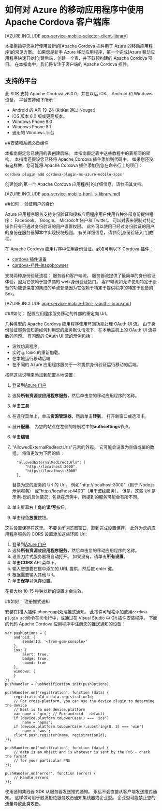 <properties
    pageTitle="如何使用 Apache Cordova 插件 Azure 的移动应用程序"
    description="如何使用 Apache Cordova 插件 Azure 的移动应用程序"
    services="app-service\mobile"
    documentationCenter="javascript"
    authors="adrianhall"
    manager="erikre"
    editor=""/>

<tags
    ms.service="app-service-mobile"
    ms.workload="mobile"
    ms.tgt_pltfrm="mobile-html"
    ms.devlang="javascript"
    ms.topic="article"
    ms.date="10/01/2016"
    ms.author="adrianha"/>

# <a name="how-to-use-apache-cordova-client-library-for-azure-mobile-apps"></a>如何对 Azure 的移动应用程序中使用 Apache Cordova 客户端库

[AZURE.INCLUDE [app-service-mobile-selector-client-library](../../includes/app-service-mobile-selector-client-library.md)]

本指南指导您执行使用最新的[Apache Cordova 插件用于 Azure 的移动应用程序]的常见方案。 如果您是新手 Azure 移动应用程序，第一个完成[Azure 移动应用程序快速开始]创建后端，创建一个表，并下载预构建的 Apache Cordova 项目。 在本指南中，我们将专注于客户端的 Apache Cordova 插件。

## <a name="supported-platforms"></a>支持的平台

此 SDK 支持 Apache Cordova v6.0.0，并在以后 iOS、 Android 和 Windows 设备。  平台支持如下所示︰

* Android 的 API 19-24 (KitKat 通过 Nougat)
* iOS 版本 8.0 版或更高版本。
* Windows Phone 8.0
* Windows Phone 8.1
* 通用的 Windows 平台

##<a name="Setup"></a>安装和系统必备组件

本指南假定您已使用的表创建后端。 本指南假定表中这些教程中的表相同的架构。 本指南还假设您已经将 Apache Cordova 插件添加到代码中。  如果您还没有这样做，您可能将 Apache Cordova 插件添加到您在命令行上的项目︰

```
cordova plugin add cordova-plugin-ms-azure-mobile-apps
```

创建[您的第一个 Apache Cordova 应用程序]的详细信息，请参阅其文档。

[AZURE.INCLUDE [app-service-mobile-html-js-library.md](../../includes/app-service-mobile-html-js-library.md)]


##<a name="auth"></a>如何︰ 验证用户的身份

Azure 应用程序服务支持身份验证和授权应用程序用户使用各种外部身份提供程序︰ Facebook、 Google、 Microsoft 帐户和 Twitter。 可以对表来限制对特定操作只有已通过身份验证的用户设置权限。 此外可以使用已经过身份验证的用户的身份在服务器脚本中实现授权规则。 有关详细信息，请参阅[身份验证入门]教程。

在 Apache Cordova 应用程序中使用身份验证，必须可用以下 Cordova 插件︰

* [cordova 插件设备]
* [cordova-插件-inappbrowser]

支持两种身份验证流程︰ 服务器和客户端流。  服务器流提供了最简单的身份验证体验，因为它依赖于提供商的 web 身份验证接口。 客户端流如允许使用特定于设备的功能更深度的集成的单点登录因为它依赖于特定于提供程序的特定于设备的 Sdk。

[AZURE.INCLUDE [app-service-mobile-html-js-auth-library.md](../../includes/app-service-mobile-html-js-auth-library.md)]

###<a name="configure-external-redirect-urls"></a>如何︰ 配置应用程序服务移动的外部的重定向 Url。

几种类型的 Apache Cordova 应用程序使用环回功能处理 OAuth UI 流。  由于身份验证服务仅知道如何利用您的服务默认情况下，在本地主机上的 OAuth UI 流导致的问题。  有问题的 OAuth UI 流的示例包括︰

- 波纹仿真程序。
- 实时与 Ionic 的重新加载。
- 在本地运行移动后端
- 在不同的 Azure 应用程序服务于一种提供身份验证运行移动的后端。

按照这些说明来添加到配置本地设置︰

1. 登录到[Azure 门户]
2. 选择**所有资源**或**应用程序服务**，然后单击您的移动应用程序的名称。
3. 单击**工具**
4. 在遵守菜单上，单击**资源管理器**，然后单击**转到**。  打开新窗口或选项卡。
5. 展开**配置**、 为您的站点在左侧的导航栏中的**authsettings**节点。
6. 单击**编辑**
7. "AllowedExternalRedirectUrls"元素的外观。  它可能会设置为空值或值的数组。  将值更改为下面的值︰

         "allowedExternalRedirectUrls": [
             "http://localhost:3000",
             "https://localhost:3000"
         ],

    替换为您的服务的 Url 的 Url。  例如"http://localhost:3000"（用于 Node.js 示例服务） 或"http://localhost:4400"（用于波纹服务）。  但是，这些 Url 是示例-您的具体情况，包括在示例中，所提到的服务可能会有所不同。
8. 单击屏幕右上角的**读/写**按钮。
9. 单击绿色**放置**按钮。

这些设置保存在这里。  不要关闭浏览器窗口，直到完成设置保存。
此外为您的应用程序服务的 CORS 设置添加这些环回 Url:

1. 登录到[Azure 门户]
2. 选择**所有资源**或**应用程序服务**，然后单击您的移动应用程序的名称。
3. 设置刀片式服务器将自动打开。  如果没有，请单击**所有设置**。
4. 单击**CORS** API 菜单下。
5. 输入您想要在框中添加的 URL 提供，然后按 enter 键。
6. 根据需要输入其他 Url。
7. 单击**保存**以保存设置。

花费大约 10-15 秒钟以新的设置才会生效。

##<a name="register-for-push"></a>如何︰ 注册推式通知

安装在[推入插件 phonegap]处理推式通知。  此插件可轻松添加使用`cordova plugin add`命令在命令行中，或通过在 Visual Studio 中 Git 插件安装程序。  下面的代码 Apache Cordova 应用程序中注册您的推送通知的设备︰

```
var pushOptions = {
    android: {
        senderId: '<from-gcm-console>'
    },
    ios: {
        alert: true,
        badge: true,
        sound: true
    },
    windows: {
    }
};
pushHandler = PushNotification.init(pushOptions);

pushHandler.on('registration', function (data) {
    registrationId = data.registrationId;
    // For cross-platform, you can use the device plugin to determine the device
    // Best is to use device.platform
    var name = 'gcm'; // For android - default
    if (device.platform.toLowerCase() === 'ios')
        name = 'apns';
    if (device.platform.toLowerCase().substring(0, 3) === 'win')
        name = 'wns';
    client.push.register(name, registrationId);
});

pushHandler.on('notification', function (data) {
    // data is an object and is whatever is sent by the PNS - check the format
    // for your particular PNS
});

pushHandler.on('error', function (error) {
    // Handle errors
});
```

使用通知集线器 SDK 从服务器发送推式通知。  永远不会直接从客户端发送推式通知。 这样做可用于触发拒绝服务攻击通知集线器或企业型。  企业型可能禁止您的流量导致此类攻击。

<!-- URLs. -->
[Azure 门户]: https://portal.azure.com
[Azure 的移动应用程序快速启动]: app-service-mobile-cordova-get-started.md
[开始使用身份验证]: app-service-mobile-cordova-get-started-users.md
[Add authentication to your app]: app-service-mobile-cordova-get-started-users.md

[Apache Cordova Azure 的移动应用程序插件]: https://www.npmjs.com/package/cordova-plugin-ms-azure-mobile-apps
[第一个 Apache Cordova 应用程序]: http://cordova.apache.org/#getstarted
[phonegap-facebook-plugin]: https://github.com/wizcorp/phonegap-facebook-plugin
[phonegap-插件推]: https://www.npmjs.com/package/phonegap-plugin-push
[cordova 插件设备]: https://www.npmjs.com/package/cordova-plugin-device
[cordova-插件-inappbrowser]: https://www.npmjs.com/package/cordova-plugin-inappbrowser
[Query object documentation]: https://msdn.microsoft.com/en-us/library/azure/jj613353.aspx
